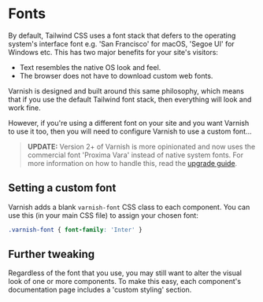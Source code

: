# Fonts

By default, Tailwind CSS uses a font stack that defers to the operating system's interface font e.g. 'San Francisco' for macOS, 'Segoe UI' for Windows etc. This has two major benefits for your site's visitors:

* Text resembles the native OS look and feel.
* The browser does not have to download custom web fonts.

Varnish is designed and built around this same philosophy, which means that if you use the default Tailwind font stack, then everything will look and work fine.

However, if you're using a different font on your site and you want Varnish to use it too, then you will need to configure Varnish to use a custom font...

> **UPDATE:** Version 2+ of Varnish is more opinionated and now uses the commercial font 'Proxima Vara' instead of native system fonts. For more information on how to handle this, read the [upgrade guide](/pages/upgrading).

## Setting a custom font

Varnish adds a blank `varnish-font` CSS class to each component. You can use this (in your main CSS file) to assign your chosen font:

```css
.varnish-font { font-family: 'Inter' }
```

## Further tweaking

Regardless of the font that you use, you may still want to alter the visual look of one or more components. To make this easy, each component's documentation page includes a 'custom styling' section.